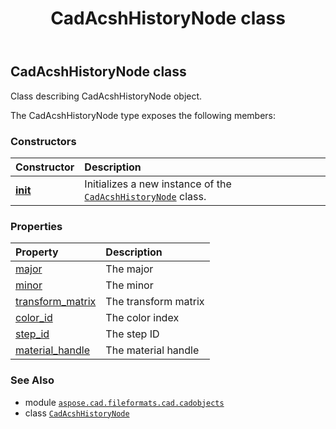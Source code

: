 ﻿---
title: CadAcshHistoryNode class
second_title: Aspose.CAD for Python via .NET API References
description: 
type: docs
weight: 200
url: /python-net/aspose.cad.fileformats.cad.cadobjects/cadacshhistorynode/
is_root: false
---

## CadAcshHistoryNode class

Class describing CadAcshHistoryNode object.



The CadAcshHistoryNode type exposes the following members:

### Constructors
| Constructor | Description |
| :- | :- |
| [__init__](/cad/python-net/aspose.cad.fileformats.cad.cadobjects/cadacshhistorynode/__init__/#) | Initializes a new instance of the [`CadAcshHistoryNode`](/cad/python-net/aspose.cad.fileformats.cad.cadobjects/cadacshhistorynode) class. |


### Properties
| Property | Description |
| :- | :- |
| [major](/cad/python-net/aspose.cad.fileformats.cad.cadobjects/cadacshhistorynode/major) | The major |
| [minor](/cad/python-net/aspose.cad.fileformats.cad.cadobjects/cadacshhistorynode/minor) | The minor |
| [transform_matrix](/cad/python-net/aspose.cad.fileformats.cad.cadobjects/cadacshhistorynode/transform_matrix) | The transform matrix |
| [color_id](/cad/python-net/aspose.cad.fileformats.cad.cadobjects/cadacshhistorynode/color_id) | The color index |
| [step_id](/cad/python-net/aspose.cad.fileformats.cad.cadobjects/cadacshhistorynode/step_id) | The step ID |
| [material_handle](/cad/python-net/aspose.cad.fileformats.cad.cadobjects/cadacshhistorynode/material_handle) | The material handle |



### See Also
* module [`aspose.cad.fileformats.cad.cadobjects`](..)
* class [`CadAcshHistoryNode`](/cad/python-net/aspose.cad.fileformats.cad.cadobjects/cadacshhistorynode)
